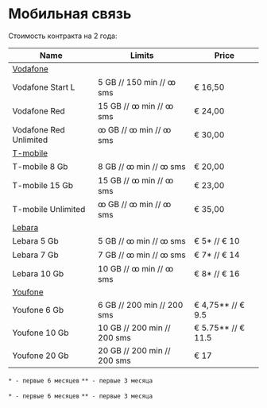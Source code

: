 # Мобильная связь

Стоимость контракта на 2 года:

| Name                   	                                                                                                                                  | Limits                       	      | Price        	          |
|-----------------------------------------------------------------------------------------------------------------------------------------------------------|-------------------------------------|-------------------------|
| [Vodafone](https://www.vodafone.nl/abonnement/mobiel/sim-only?duration=12&together-extra-subscription-count=0&subscription=red65-red&ziggo=false)     	   | 	                                   | 	                       |
| Vodafone Start L       	                                                                                                                                  | 5 GB // 150 min // ꝏ sms   	        | € 16,50      	          |
| Vodafone Red           	                                                                                                                                  | 15 GB // ꝏ min // ꝏ sms  	        | € 24,00      	          |
| Vodafone Red Unlimited 	                                                                                                                                  | ꝏ GB // ꝏ min // ꝏ sms     	        | € 30,00      	          |
| [T-mobile](https://www.t-mobile.nl/mobiel-abonnement/sim-only?shop=product&ch=es&cc=con&sc=acq&dr=12&pr=GOP43,GAP53&lp=1)         	                       | 	                                   | 	                       |
| T-mobile 8 Gb          	                                                                                                                                  | 8 GB // ꝏ min // ꝏ sms     	        | € 20,00      	          |
| T-mobile 15 Gb         	                                                                                                                                  | 15 GB // ꝏ min // ꝏ sms    	        | € 23,00      	          |
| T-mobile Unlimited     	                                                                                                                                  | ꝏ GB // ꝏ min // ꝏ sms     	        | € 35,00      	          |
| [Lebara](https://mobile.lebara.com/nl/en/sim-only?duration=24&internetLimit=5&unlimited=true)            	                                                | 	                                   | 	                       |
| Lebara 5 Gb            	                                                                                                                                  | 5 GB // ꝏ min // ꝏ sms     	        | € 5* // € 10 	          |
| Lebara 7 Gb            	                                                                                                                                  | 7 GB // ꝏ min // ꝏ sms     	        | € 7* // € 14 	          |
| Lebara 10 Gb           	                                                                                                                                  | 10 GB // ꝏ min // ꝏ sms    	        | € 8* // € 16 	          |
| [Youfone](https://www.youfone.nl/sim-only/bestellen)            	                                                                                         | 	                                   | 	                       |
| Youfone 6 Gb            	                                                                                                                                 | 6 GB // 200 min // 200 sms 	        | €  4,75** // € 9.5  	   |
| Youfone 10 Gb            	                                                                                                                                | 10 GB // 200 min // 200 sms     	   | € 5.75** // € 11.5 	    |
| Youfone 20 Gb            	                                                                                                                                | 20 GB // 200 min // 200 sms     	   | € 17 	                  |

`* - первые 6 месяцев`
`** - первые 3 месяца`


`* - первые 6 месяцев`
`** - первые 3 месяца`
